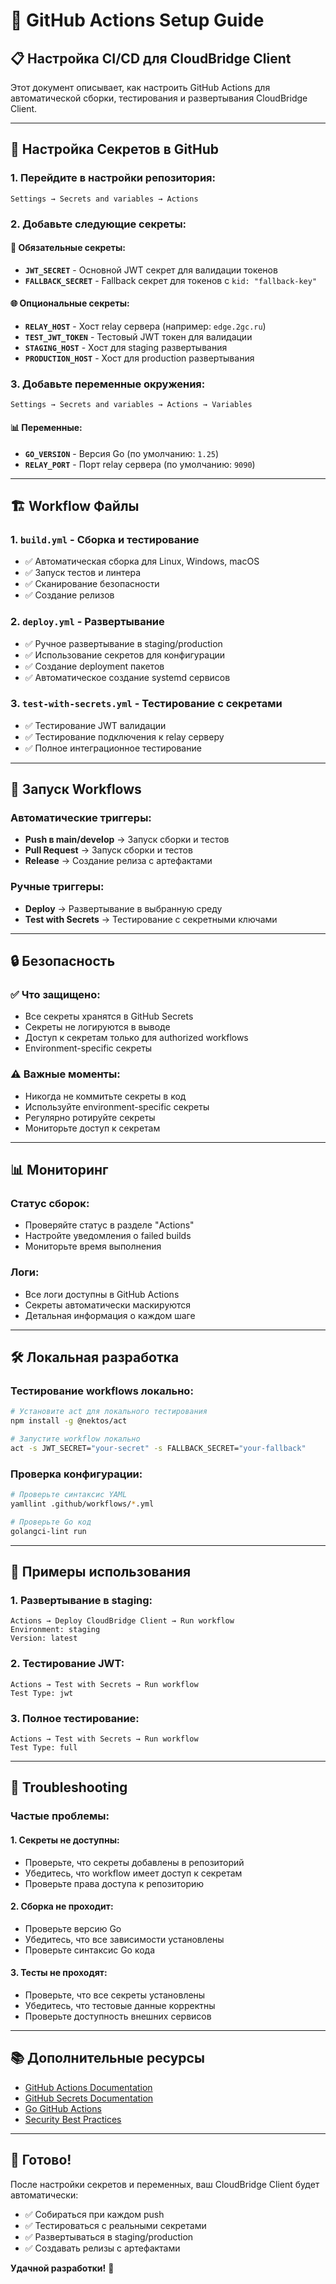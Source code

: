 # 🚀 GitHub Actions Setup Guide

## 📋 **Настройка CI/CD для CloudBridge Client**

Этот документ описывает, как настроить GitHub Actions для автоматической сборки, тестирования и развертывания CloudBridge Client.

---

## 🔧 **Настройка Секретов в GitHub**

### **1. Перейдите в настройки репозитория:**
```
Settings → Secrets and variables → Actions
```

### **2. Добавьте следующие секреты:**

#### **🔐 Обязательные секреты:**
- **`JWT_SECRET`** - Основной JWT секрет для валидации токенов
- **`FALLBACK_SECRET`** - Fallback секрет для токенов с `kid: "fallback-key"`

#### **🌐 Опциональные секреты:**
- **`RELAY_HOST`** - Хост relay сервера (например: `edge.2gc.ru`)
- **`TEST_JWT_TOKEN`** - Тестовый JWT токен для валидации
- **`STAGING_HOST`** - Хост для staging развертывания
- **`PRODUCTION_HOST`** - Хост для production развертывания

### **3. Добавьте переменные окружения:**
```
Settings → Secrets and variables → Actions → Variables
```

#### **📊 Переменные:**
- **`GO_VERSION`** - Версия Go (по умолчанию: `1.25`)
- **`RELAY_PORT`** - Порт relay сервера (по умолчанию: `9090`)

---

## 🏗️ **Workflow Файлы**

### **1. `build.yml` - Сборка и тестирование**
- ✅ Автоматическая сборка для Linux, Windows, macOS
- ✅ Запуск тестов и линтера
- ✅ Сканирование безопасности
- ✅ Создание релизов

### **2. `deploy.yml` - Развертывание**
- ✅ Ручное развертывание в staging/production
- ✅ Использование секретов для конфигурации
- ✅ Создание deployment пакетов
- ✅ Автоматическое создание systemd сервисов

### **3. `test-with-secrets.yml` - Тестирование с секретами**
- ✅ Тестирование JWT валидации
- ✅ Тестирование подключения к relay серверу
- ✅ Полное интеграционное тестирование

---

## 🚀 **Запуск Workflows**

### **Автоматические триггеры:**
- **Push в main/develop** → Запуск сборки и тестов
- **Pull Request** → Запуск сборки и тестов
- **Release** → Создание релиза с артефактами

### **Ручные триггеры:**
- **Deploy** → Развертывание в выбранную среду
- **Test with Secrets** → Тестирование с секретными ключами

---

## 🔒 **Безопасность**

### **✅ Что защищено:**
- Все секреты хранятся в GitHub Secrets
- Секреты не логируются в выводе
- Доступ к секретам только для authorized workflows
- Environment-specific секреты

### **⚠️ Важные моменты:**
- Никогда не коммитьте секреты в код
- Используйте environment-specific секреты
- Регулярно ротируйте секреты
- Мониторьте доступ к секретам

---

## 📊 **Мониторинг**

### **Статус сборок:**
- Проверяйте статус в разделе "Actions"
- Настройте уведомления о failed builds
- Мониторьте время выполнения

### **Логи:**
- Все логи доступны в GitHub Actions
- Секреты автоматически маскируются
- Детальная информация о каждом шаге

---

## 🛠️ **Локальная разработка**

### **Тестирование workflows локально:**
```bash
# Установите act для локального тестирования
npm install -g @nektos/act

# Запустите workflow локально
act -s JWT_SECRET="your-secret" -s FALLBACK_SECRET="your-fallback"
```

### **Проверка конфигурации:**
```bash
# Проверьте синтаксис YAML
yamllint .github/workflows/*.yml

# Проверьте Go код
golangci-lint run
```

---

## 🎯 **Примеры использования**

### **1. Развертывание в staging:**
```
Actions → Deploy CloudBridge Client → Run workflow
Environment: staging
Version: latest
```

### **2. Тестирование JWT:**
```
Actions → Test with Secrets → Run workflow
Test Type: jwt
```

### **3. Полное тестирование:**
```
Actions → Test with Secrets → Run workflow
Test Type: full
```

---

## 🔧 **Troubleshooting**

### **Частые проблемы:**

#### **1. Секреты не доступны:**
- Проверьте, что секреты добавлены в репозиторий
- Убедитесь, что workflow имеет доступ к секретам
- Проверьте права доступа к репозиторию

#### **2. Сборка не проходит:**
- Проверьте версию Go
- Убедитесь, что все зависимости установлены
- Проверьте синтаксис Go кода

#### **3. Тесты не проходят:**
- Проверьте, что все секреты установлены
- Убедитесь, что тестовые данные корректны
- Проверьте доступность внешних сервисов

---

## 📚 **Дополнительные ресурсы**

- [GitHub Actions Documentation](https://docs.github.com/en/actions)
- [GitHub Secrets Documentation](https://docs.github.com/en/actions/security-guides/encrypted-secrets)
- [Go GitHub Actions](https://github.com/actions/setup-go)
- [Security Best Practices](https://docs.github.com/en/actions/security-guides/security-hardening-for-github-actions)

---

## 🎉 **Готово!**

После настройки секретов и переменных, ваш CloudBridge Client будет автоматически:
- ✅ Собираться при каждом push
- ✅ Тестироваться с реальными секретами
- ✅ Развертываться в staging/production
- ✅ Создавать релизы с артефактами

**Удачной разработки!** 🚀
